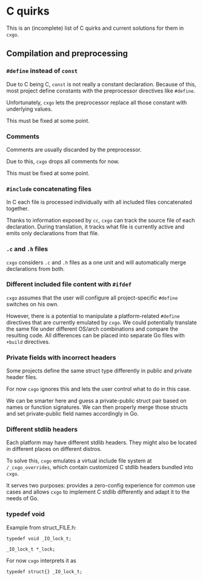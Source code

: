 # C quirks

This is an (incomplete) list of C quirks and current solutions for them in `cxgo`.

## Compilation and preprocessing

### `#define` instead of `const`

Due to C being C, `const` is not really a constant declaration. Because of this, most project define constants with
the preprocessor directives like `#define`.

Unfortunately, `cxgo` lets the preprocessor replace all those constant with underlying values.

This must be fixed at some point.

### Comments

Comments are usually discarded by the preprocessor.

Due to this, `cxgo` drops all comments for now.

This must be fixed at some point.

### `#include` concatenating files

In C each file is processed individually with all included files concatenated together.

Thanks to information exposed by `cc`, `cxgo` can track the source file of each declaration.
During translation, it tracks what file is currently active and emits only declarations from that file.

### `.c` and `.h` files

`cxgo` considers `.c` and `.h` files as a one unit and will automatically merge declarations from both.

### Different included file content with `#ifdef`

`cxgo` assumes that the user will configure all project-specific `#define` switches on his own.

However, there is a potential to manipulate a platform-related `#define` directives that are currently emulated by `cxgo`.
We could potentially translate the same file under different OS/arch combinations and compare the resulting code.
All differences can be placed into separate Go files with `+build` directives.

### Private fields with incorrect headers

Some projects define the same struct type differently in public and private header files.

For now `cxgo` ignores this and lets the user control what to do in this case.

We can be smarter here and guess a private-public struct pair based on names or function signatures. We can then properly
merge those structs and set private-public field names accordingly in Go.

### Different stdlib headers

Each platform may have different stdlib headers. They might also be located in different places on different distros.

To solve this, `cxgo` emulates a virtual include file system at `/_cxgo_overrides`, which contain customized C stdlib
headers bundled into `cxgo`.

It serves two purposes: provides a zero-config experience for common use cases and allows `cxgo` to implement C stdlib
differently and adapt it to the needs of Go.

### typedef void

Example from struct_FILE.h:

    typedef void _IO_lock_t;
 
    _IO_lock_t *_lock;

For now `cxgo` interprets it as 

    typedef struct{} _IO_lock_t;




